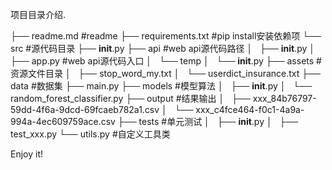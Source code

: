 项目目录介绍.

>

├── readme.md                   #readme
├── requirements.txt            #pip install安装依赖项
└── src                         #源代码目录
    ├── __init__.py
    ├── api                     #web api源代码路径
    │   ├── __init__.py
    │   ├── app.py              #web api源代码入口
    │   └── temp
    │       └── __init__.py
    ├── assets                  #资源文件目录
    │   ├── stop_word_my.txt
    │   └── userdict_insurance.txt
    ├── data                    #数据集
    ├── main.py
    ├── models                  #模型算法
    │   ├── __init__.py
    │   └── random_forest_classifier.py
    ├── output                  #结果输出
    │   ├── xxx_84b76797-59dd-4f6a-9dcd-69fcaeb782a1.csv
    │   └── xxx_c4fce464-f0c1-4a9a-994a-4ec609759ace.csv
    ├── tests                   #单元测试
    │   ├── __init__.py
    │   ├── test_xxx.py
    └── utils.py                #自定义工具类

Enjoy it!